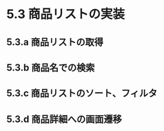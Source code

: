 <a name="productlist_impl">5.3 商品リストの実装</a>
========

## <a name="productlist">5.3.a 商品リストの取得</a>


## <a name="search">5.3.b 商品名での検索</a>


## <a name="sortandfilter">5.3.c 商品リストのソート、フィルタ</a>


## <a name="gotodetail">5.3.d 商品詳細への画面遷移</a> 